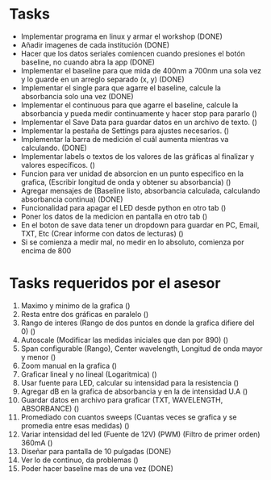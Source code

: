 # Tasks 
- Implementar programa en linux y armar el workshop (DONE)
- Añadir imagenes de cada institución (DONE)
- Hacer que los datos seriales comiencen cuando presiones el botón baseline, no cuando abra la app (DONE)
- Implementar el baseline para que mida de 400nm a 700nm una sola vez y lo guarde en un arreglo separado (x, y) (DONE)
- Implementar el single para que agarre el baseline, calcule la absorbancia solo una vez (DONE)
- Implementar el continuous para que agarre el baseline, calcule la absorbancia y pueda medir continuamente  y hacer stop para pararlo ()
- Implementar el Save Data para guardar datos en un archivo de texto. ()
- Implementar la pestaña de Settings para ajustes necesarios. ()
- Implementar la barra de medición el cuál aumenta mientras va calculando. (DONE)
- Implementar labels o textos de los valores de las gráficas al finalizar y valores específicos. ()
- Funcion para ver unidad de absorcion en un punto especifico en la grafica, (Escribir longitud de onda y obtener su absorbancia) ()
- Agregar mensajes de (Baseline listo, absorbancia calculada, calculando absorbancia continua) (DONE)
- Funcionalidad para apagar el LED desde python en otro tab ()
- Poner los datos de la medicion en pantalla en otro tab ()
- En el boton de save data tener un dropdown para guardar en PC, Email, TXT, Etc (Crear informe con datos de lecturas) ()
- Si se comienza a medir mal, no medir en lo absoluto, comienza por encima de 800

# Tasks requeridos por el asesor
1. Maximo y minimo de la grafica ()
2. Resta entre dos gráficas en paralelo ()
3. Rango de interes (Rango de dos puntos en donde la grafica difiere del 0) ()
4. Autoscale (Modificar las medidas iniciales que dan por 890) ()
5. Span configurable (Rango), Center wavelength, Longitud de onda mayor y menor ()
6. Zoom manual en la grafica ()
7. Graficar lineal y no lineal (Logaritmica) ()
8. Usar fuente para LED, calcular su intensidad para la resistencia ()
9. Agregar dB en la grafica de absorbancia y en la de intensidad U.A ()
10. Guardar datos en archivo para graficar (TXT, WAVELENGTH, ABSORBANCE) ()
11. Promediado con cuantos sweeps (Cuantas veces se grafica y se promedia entre esas medidas) ()
12. Variar intensidad del led (Fuente de 12V) (PWM) (Filtro de primer orden) 360mA ()
13. Diseñar para pantalla de 10 pulgadas (DONE)
14. Ver lo de continuo, da problemas ()
15. Poder hacer baseline mas de una vez (DONE)
